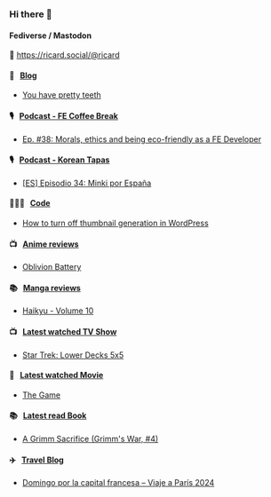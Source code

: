 ### Hi there 👋

#### Fediverse / Mastodon

🐘 https://ricard.social/@ricard

#### 📝 &nbsp;&nbsp;[Blog](https://ricard.blog)

- [You have pretty teeth](https://ricard.blog/story/you-have-pretty-teeth/)

#### 🎙 &nbsp;&nbsp;[Podcast - FE Coffee Break](https://frontendcoffeebreak.transistor.fm/)

- [Ep. #38: Morals, ethics and being eco-friendly as a FE Developer](https://share.transistor.fm/s/f9261f8b)

#### 🎙 &nbsp;&nbsp;[Podcast - Korean Tapas](https://koreantapas.show/)

- [[ES] Episodio 34: Minki por España](https://podcasters.spotify.com/pod/show/korean-tapas/episodes/ES-Episodio-34-Minki-por-Espaa-e2h7iun)

#### 👨🏻‍💻 &nbsp;&nbsp;[Code](https://ricard.dev)

- [How to turn off thumbnail generation in WordPress](https://ricard.dev/how-to-turn-off-thumbnail-generation-in-wordpress/)

#### 📺 &nbsp;&nbsp;[Anime reviews](https://anime.ricard.blog)

- [Oblivion Battery](https://anime.ricard.blog/reviews/oblivion-battery/)

#### 📚 &nbsp;&nbsp;[Manga reviews](https://anime.ricard.blog)

- [Haikyu - Volume 10](https://manga.ricard.blog/reviews/haikyuu/volume/10/)

#### 📺 &nbsp;&nbsp;[Latest watched TV Show](https://quicoto.github.io/reviews/tv-shows)

- [Star Trek: Lower Decks 5x5](https://quicoto.github.io/reviews/tv-shows/star-trek-lower-decks/5x5)

#### 🍿 &nbsp;&nbsp;[Latest watched Movie](https://quicoto.github.io/reviews/movies/)

- [The Game](https://quicoto.github.io/reviews/movies/the-game/)

#### 📚 &nbsp;&nbsp;[Latest read Book](https://ricard.blog/books/)

- [A Grimm Sacrifice (Grimm&#39;s War, #4)](https://www.goodreads.com/review/show/6900384693?utm_medium=api&amp;utm_source=rss)

#### ✈️ &nbsp;&nbsp;[Travel Blog](https://www.quicoto.com/)

- [Domingo por la capital francesa – Viaje a París 2024](https://www.quicoto.com/domingo-por-la-capital-francesa-viaje-a-paris-2024/)
